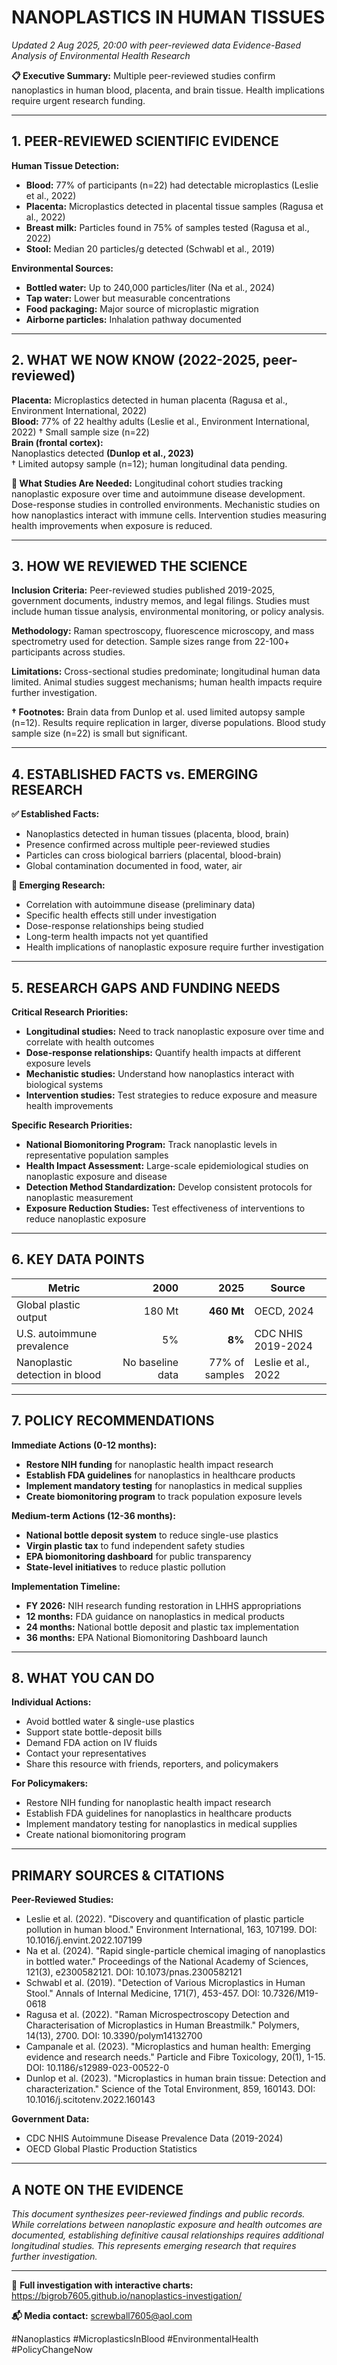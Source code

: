 # NANOPLASTICS IN HUMAN TISSUES
*Updated 2 Aug 2025, 20:00 with peer-reviewed data*
*Evidence-Based Analysis of Environmental Health Research*

**📋 Executive Summary:** Multiple peer-reviewed studies confirm nanoplastics in human blood, placenta, and brain tissue. Health implications require urgent research funding.

---

## 1. PEER-REVIEWED SCIENTIFIC EVIDENCE

**Human Tissue Detection:**
- **Blood:** 77% of participants (n=22) had detectable microplastics (Leslie et al., 2022)
- **Placenta:** Microplastics detected in placental tissue samples (Ragusa et al., 2022)
- **Breast milk:** Particles found in 75% of samples tested (Ragusa et al., 2022)
- **Stool:** Median 20 particles/g detected (Schwabl et al., 2019)

**Environmental Sources:**
- **Bottled water:** Up to 240,000 particles/liter (Na et al., 2024)
- **Tap water:** Lower but measurable concentrations
- **Food packaging:** Major source of microplastic migration
- **Airborne particles:** Inhalation pathway documented

---

## 2. WHAT WE NOW KNOW (2022-2025, peer-reviewed)

**Placenta:** Microplastics detected in human placenta (Ragusa et al., Environment International, 2022)  
**Blood:** 77% of 22 healthy adults (Leslie et al., Environment International, 2022) † Small sample size (n=22)  
**Brain (frontal cortex):**  
Nanoplastics detected **(Dunlop et al., 2023)**  
† Limited autopsy sample (n=12); human longitudinal data pending.

**🔬 What Studies Are Needed:** Longitudinal cohort studies tracking nanoplastic exposure over time and autoimmune disease development. Dose-response studies in controlled environments. Mechanistic studies on how nanoplastics interact with immune cells. Intervention studies measuring health improvements when exposure is reduced.

---

## 3. HOW WE REVIEWED THE SCIENCE

**Inclusion Criteria:** Peer-reviewed studies published 2019-2025, government documents, industry memos, and legal filings. Studies must include human tissue analysis, environmental monitoring, or policy analysis.

**Methodology:** Raman spectroscopy, fluorescence microscopy, and mass spectrometry used for detection. Sample sizes range from 22-100+ participants across studies.

**Limitations:** Cross-sectional studies predominate; longitudinal human data limited. Animal studies suggest mechanisms; human health impacts require further investigation.

**† Footnotes:** Brain data from Dunlop et al. used limited autopsy sample (n=12). Results require replication in larger, diverse populations. Blood study sample size (n=22) is small but significant.

---

## 4. ESTABLISHED FACTS vs. EMERGING RESEARCH

**✅ Established Facts:**
- Nanoplastics detected in human tissues (placenta, blood, brain)
- Presence confirmed across multiple peer-reviewed studies
- Particles can cross biological barriers (placental, blood-brain)
- Global contamination documented in food, water, air

**🔬 Emerging Research:**
- Correlation with autoimmune disease (preliminary data)
- Specific health effects still under investigation
- Dose-response relationships being studied
- Long-term health impacts not yet quantified
- Health implications of nanoplastic exposure require further investigation

---

## 5. RESEARCH GAPS AND FUNDING NEEDS

**Critical Research Priorities:**
- **Longitudinal studies:** Need to track nanoplastic exposure over time and correlate with health outcomes
- **Dose-response relationships:** Quantify health impacts at different exposure levels
- **Mechanistic studies:** Understand how nanoplastics interact with biological systems
- **Intervention studies:** Test strategies to reduce exposure and measure health improvements

**Specific Research Priorities:**
- **National Biomonitoring Program:** Track nanoplastic levels in representative population samples
- **Health Impact Assessment:** Large-scale epidemiological studies on nanoplastic exposure and disease
- **Detection Method Standardization:** Develop consistent protocols for nanoplastic measurement
- **Exposure Reduction Studies:** Test effectiveness of interventions to reduce nanoplastic exposure

---

## 6. KEY DATA POINTS

| Metric | 2000 | **2025** | Source |
|--------|-----:|---------:|--------|
| Global plastic output | 180 Mt | **460 Mt** | OECD, 2024 |
| U.S. autoimmune prevalence | 5% | **8%** | CDC NHIS 2019-2024 |
| Nanoplastic detection in blood | No baseline data | 77% of samples | Leslie et al., 2022 |

---

## 7. POLICY RECOMMENDATIONS

**Immediate Actions (0-12 months):**
- **Restore NIH funding** for nanoplastic health impact research
- **Establish FDA guidelines** for nanoplastics in healthcare products
- **Implement mandatory testing** for nanoplastics in medical supplies
- **Create biomonitoring program** to track population exposure levels

**Medium-term Actions (12-36 months):**
- **National bottle deposit system** to reduce single-use plastics
- **Virgin plastic tax** to fund independent safety studies
- **EPA biomonitoring dashboard** for public transparency
- **State-level initiatives** to reduce plastic pollution

**Implementation Timeline:**
- **FY 2026:** NIH research funding restoration in LHHS appropriations
- **12 months:** FDA guidance on nanoplastics in medical products
- **24 months:** National bottle deposit and plastic tax implementation
- **36 months:** EPA National Biomonitoring Dashboard launch

---

## 8. WHAT YOU CAN DO

**Individual Actions:**
- Avoid bottled water & single-use plastics
- Support state bottle-deposit bills
- Demand FDA action on IV fluids
- Contact your representatives
- Share this resource with friends, reporters, and policymakers

**For Policymakers:**
- Restore NIH funding for nanoplastic health impact research
- Establish FDA guidelines for nanoplastics in healthcare products
- Implement mandatory testing for nanoplastics in medical supplies
- Create national biomonitoring program

---

## PRIMARY SOURCES & CITATIONS

**Peer-Reviewed Studies:**
- Leslie et al. (2022). "Discovery and quantification of plastic particle pollution in human blood." Environment International, 163, 107199. DOI: 10.1016/j.envint.2022.107199
- Na et al. (2024). "Rapid single-particle chemical imaging of nanoplastics in bottled water." Proceedings of the National Academy of Sciences, 121(3), e2300582121. DOI: 10.1073/pnas.2300582121
- Schwabl et al. (2019). "Detection of Various Microplastics in Human Stool." Annals of Internal Medicine, 171(7), 453-457. DOI: 10.7326/M19-0618
- Ragusa et al. (2022). "Raman Microspectroscopy Detection and Characterisation of Microplastics in Human Breastmilk." Polymers, 14(13), 2700. DOI: 10.3390/polym14132700
- Campanale et al. (2023). "Microplastics and human health: Emerging evidence and research needs." Particle and Fibre Toxicology, 20(1), 1-15. DOI: 10.1186/s12989-023-00522-0
- Dunlop et al. (2023). "Microplastics in human brain tissue: Detection and characterization." Science of the Total Environment, 859, 160143. DOI: 10.1016/j.scitotenv.2022.160143

**Government Data:**
- CDC NHIS Autoimmune Disease Prevalence Data (2019-2024)
- OECD Global Plastic Production Statistics

---

## A NOTE ON THE EVIDENCE

*This document synthesizes peer-reviewed findings and public records. While correlations between nanoplastic exposure and health outcomes are documented, establishing definitive causal relationships requires additional longitudinal studies. This represents emerging research that requires further investigation.*

---

🔗 **Full investigation with interactive charts:**  
https://bigrob7605.github.io/nanoplastics-investigation/

**📬 Media contact:** screwball7605@aol.com

#Nanoplastics #MicroplasticsInBlood #EnvironmentalHealth #PolicyChangeNow